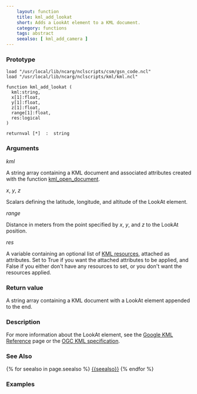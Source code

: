 ```yaml
---
    layout: function
    title: kml_add_lookat
    short: Adds a LookAt element to a KML document.
    category: functions  
    tags: abstract
    seealso: [ kml_add_camera ]
---
```


### Prototype

<pre><code>load "/usr/local/lib/ncarg/nclscripts/csm/gsn_code.ncl"
load "/usr/local/lib/ncarg/nclscripts/kml/kml.ncl"

function kml_add_lookat (
  kml:string,
  x[1]:float,
  y[1]:float,
  z[1]:float,
  range[1]:float,
  res:logical
)

returnval [*]  :  string
</code></pre>

### Arguments
*kml*

A string array containing a KML document and associated attributes created with the function [kml_open_document]({{site.base_url}}functions/kml_open_document.html).

*x*, *y*, *z*

Scalars defining the latitude, longitude, and altitude of the LookAt element.

*range*

Distance in meters from the point specified by *x*, *y*, and *z* to the LookAt position.
  
*res*

A variable containing an optional list of [KML resources](resources), attached as attributes. Set to True if you want the attached attributes to be applied, and False if you either don't have any resources to set, or you don't want the resources applied.

### Return value

A string array containing a KML document with a LookAt element appended to the end.

### Description

For more information about the LookAt element, see the [Google KML Reference](https://developers.google.com/kml/documentation/kmlreference#lookat) page or the [OGC KML specification](http://www.opengeospatial.org/standards/kml/).

### See Also

{% for seealso in page.seealso %}
[{{seealso}}]({{site.base_url}}functions/{{seealso}}.html)
{% endfor %}

### Examples


